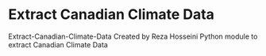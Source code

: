 Extract Canadian Climate Data
=============================

Extract-Canadian-Climate-Data
Created by Reza Hosseini
Python module to extract Canadian Climate Data
